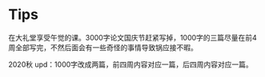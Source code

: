 # Tips

在大礼堂享受午觉的课。3000字论文国庆节赶紧写掉，1000字的三篇尽量在前4周全部写完，不然后面会有一些奇怪的事情导致锅应接不暇。

2020秋 upd：1000字改成两篇，前四周内容对应一篇，后四周内容对应一篇。